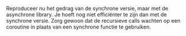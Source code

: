Reproduceer nu het gedrag van de synchrone versie, maar met de asynchrone library. Je hoeft nog niet efficiënter te zijn dan met de synchrone versie. Zorg gewoon dat de recursieve calls wachten op een coroutine in plaats van een synchrone functie te gebruiken.
